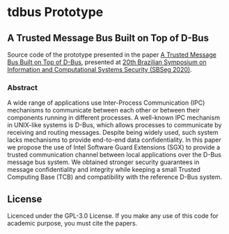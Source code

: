 # tdbus Prototype

## A Trusted Message Bus Built on Top of D-Bus

Source code of the prototype presented in the paper [A Trusted Message Bus Built on Top of D-Bus](http://sbseg.sbc.org.br/2020/en), presented at [20th Brazilian Symposium on Information and Computational Systems Security (SBSeg 2020)](http://sbseg.sbc.org.br/2020/en).

### Abstract
A wide range of applications use Inter-Process Communication (IPC) mechanisms to communicate between each other or between their components running in different processes. A well-known IPC mechanism in UNIX-like systems is D-Bus, which allows processes to communicate by receiving and routing messages. Despite being widely used, such system lacks mechanisms to provide end-to-end data confidentiality. In this paper we propose the use of Intel Software Guard Extensions (SGX) to provide a trusted communication channel between local applications over the D-Bus message bus system. We obtained stronger security guarantees in message confidentiality and integrity while keeping a small Trusted Computing Base (TCB) and compatibility with the reference D-Bus system.

## License

Licenced under the GPL-3.0 License. If you make any use of this code for academic purpose, you must cite the papers.
